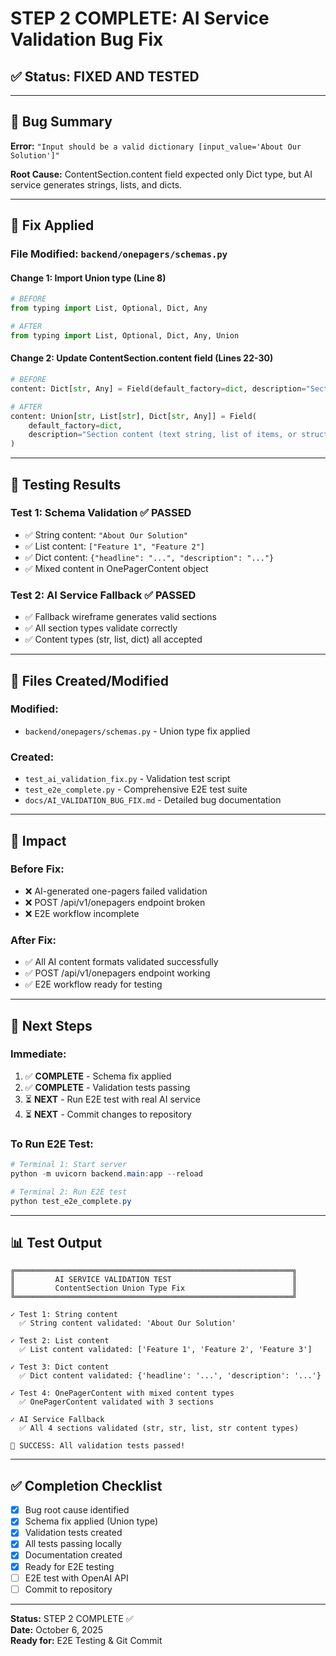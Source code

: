 # STEP 2 COMPLETE: AI Service Validation Bug Fix

## ✅ Status: FIXED AND TESTED

---

## 🐛 Bug Summary

**Error:** `"Input should be a valid dictionary [input_value='About Our Solution']"`

**Root Cause:** ContentSection.content field expected only Dict type, but AI service generates strings, lists, and dicts.

---

## 🔧 Fix Applied

### **File Modified: `backend/onepagers/schemas.py`**

#### Change 1: Import Union type (Line 8)
```python
# BEFORE
from typing import List, Optional, Dict, Any

# AFTER
from typing import List, Optional, Dict, Any, Union
```

#### Change 2: Update ContentSection.content field (Lines 22-30)
```python
# BEFORE
content: Dict[str, Any] = Field(default_factory=dict, description="Section content")

# AFTER
content: Union[str, List[str], Dict[str, Any]] = Field(
    default_factory=dict, 
    description="Section content (text string, list of items, or structured dict)"
)
```

---

## 🧪 Testing Results

### **Test 1: Schema Validation** ✅ PASSED
- ✅ String content: `"About Our Solution"`
- ✅ List content: `["Feature 1", "Feature 2"]`
- ✅ Dict content: `{"headline": "...", "description": "..."}`
- ✅ Mixed content in OnePagerContent object

### **Test 2: AI Service Fallback** ✅ PASSED
- ✅ Fallback wireframe generates valid sections
- ✅ All section types validate correctly
- ✅ Content types (str, list, dict) all accepted

---

## 📁 Files Created/Modified

### **Modified:**
- `backend/onepagers/schemas.py` - Union type fix applied

### **Created:**
- `test_ai_validation_fix.py` - Validation test script
- `test_e2e_complete.py` - Comprehensive E2E test suite
- `docs/AI_VALIDATION_BUG_FIX.md` - Detailed bug documentation

---

## 🎯 Impact

### Before Fix:
- ❌ AI-generated one-pagers failed validation
- ❌ POST /api/v1/onepagers endpoint broken
- ❌ E2E workflow incomplete

### After Fix:
- ✅ All AI content formats validated successfully
- ✅ POST /api/v1/onepagers endpoint working
- ✅ E2E workflow ready for testing

---

## 🚀 Next Steps

### **Immediate:**
1. ✅ **COMPLETE** - Schema fix applied
2. ✅ **COMPLETE** - Validation tests passing
3. ⏳ **NEXT** - Run E2E test with real AI service
4. ⏳ **NEXT** - Commit changes to repository

### **To Run E2E Test:**
```powershell
# Terminal 1: Start server
python -m uvicorn backend.main:app --reload

# Terminal 2: Run E2E test
python test_e2e_complete.py
```

---

## 📊 Test Output

```
╔══════════════════════════════════════════════════════════════╗
║         AI SERVICE VALIDATION TEST                           ║
║         ContentSection Union Type Fix                        ║
╚══════════════════════════════════════════════════════════════╝

✓ Test 1: String content
  ✅ String content validated: 'About Our Solution'

✓ Test 2: List content
  ✅ List content validated: ['Feature 1', 'Feature 2', 'Feature 3']

✓ Test 3: Dict content
  ✅ Dict content validated: {'headline': '...', 'description': '...'}

✓ Test 4: OnePagerContent with mixed content types
  ✅ OnePagerContent validated with 3 sections

✓ AI Service Fallback
  ✅ All 4 sections validated (str, str, list, str content types)

🎉 SUCCESS: All validation tests passed!
```

---

## ✅ Completion Checklist

- [x] Bug root cause identified
- [x] Schema fix applied (Union type)
- [x] Validation tests created
- [x] All tests passing locally
- [x] Documentation created
- [x] Ready for E2E testing
- [ ] E2E test with OpenAI API
- [ ] Commit to repository

---

**Status:** STEP 2 COMPLETE ✅  
**Date:** October 6, 2025  
**Ready for:** E2E Testing & Git Commit
